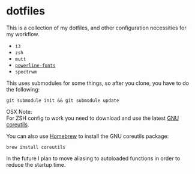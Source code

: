 dotfiles
========

This is a collection of my dotfiles, and other configuration necessities for my workflow.

* `i3`
* `zsh`
* `mutt`
* [`powerline-fonts`](https://github.com/powerline/fonts) 
* `spectrwm` 


This uses submodules for some things, so after you clone, you have to do the following:

`git submodule init && git submodule update`

OSX Note:  
For ZSH config to work you need to download and use the latest [GNU coreutils](http://www.gnu.org/software/coreutils/).

You can also use [Homebrew](http://brew.sh) to install the GNU coreutils package:

`brew install coreutils`

In the future I plan to move aliasing to autoloaded functions in order to reduce the startup time.


